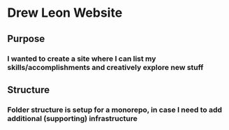 # Drew Leon Website

## Purpose
### I wanted to create a site where I can list my skills/accomplishments and creatively explore new stuff

## Structure
### Folder structure is setup for a monorepo, in case I need to add additional (supporting) infrastructure